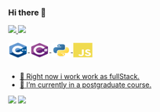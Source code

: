 ### Hi there 👋
<div>
  <a href="https://github.com/BrenoFreitasM">
  <img height="180em" src="https://github-readme-stats.vercel.app/api?username=BrenoFreitasM&show_icons=true&theme=dracula&include_all_commits=true&count_private=true"/>
  <img height="180em" src="https://github-readme-stats.vercel.app/api/top-langs/?username=BrenoFreitasM&layout=compact&langs_count=7&theme=dracula"/>
</div> 
  <div style="display: inline_block"><br>
  <img align="center" alt="Breno-C++" height="30" width="40" src="https://github.com/devicons/devicon/blob/master/icons/cplusplus/cplusplus-original.svg">
  <img align="center" alt="Breno-C#" height="30" width="40" src="https://github.com/devicons/devicon/blob/master/icons/csharp/csharp-original.svg">
  <img align="center" alt="Breno-Python" height="30" width="40" src="https://raw.githubusercontent.com/devicons/devicon/master/icons/python/python-original.svg">
  <img align="center" alt="Breno-Js" height="30" width="40" src="https://raw.githubusercontent.com/devicons/devicon/master/icons/javascript/javascript-plain.svg">
</div>
  
  ##
 
<div> 

- 🔭 Right now i work work as fullStack.
- 🌱 I’m currently in a postgraduate course.

<a href="https://www.linkedin.com/in/breno-de-freitas-mendes-6a5460180/" target="_blank"><img src="https://img.shields.io/badge/-LinkedIn-%230077B5?style=for-the-badge&logo=linkedin&logoColor=white" target="_blank"></a>                                                                                                                         <a href = "mailto:brenofreitasmendes@gmail.com"><img src="https://img.shields.io/badge/-Gmail-%23333?style=for-the-badge&logo=gmail&logoColor=white" target="_blank"></a>         
